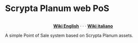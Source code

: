 # Scrypta Planum web PoS
<p><a href="https://camo.githubusercontent.com/4e892209b4b1e2d1a773ec97e544a92f068a6f0b/68747470733a2f2f6d69726f2e6d656469756d2e636f6d2f6d61782f333136382f312a31674778414b57714b5135577a635170755f766932412e6a706567" target="_blank" rel="noopener noreferrer"><img style="display: block; margin-left: auto; margin-right: auto;" src="https://camo.githubusercontent.com/4e892209b4b1e2d1a773ec97e544a92f068a6f0b/68747470733a2f2f6d69726f2e6d656469756d2e636f6d2f6d61782f333136382f312a31674778414b57714b5135577a635170755f766932412e6a706567" alt="" data-canonical-src="https://miro.medium.com/max/3168/1*1gGxAKWqKQ5WzcQpu_vi2A.jpeg" /></a></p>
<p style="text-align: center;">&nbsp;&nbsp;<a title="English &mdash; Scrypta Wiki" href="https://en.scrypta.wiki/planum/point-of-sale.html" target="_blank" rel="nofollow noopener"><strong>Wiki English</strong></a>&nbsp;&middot; &middot; &middot;&nbsp;<a title="Italiano &mdash; Scrypta Wiki" href="https://it.scrypta.wiki/planum/point-of-sale.html" target="_blank" rel="nofollow noopener"><strong>Wiki italiano</strong></a></p>

A simple Point of Sale system based on Scrypta Planum assets.
